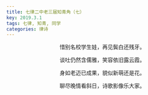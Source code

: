 ```yaml
---
title: 七律二中老三届知青角（七）
key: 2019.3.1
tags: 七律, 知青, 同学
categories: 律诗
---
```


<p align="center">惜别名校学生娃，再见鬓白还残牙。
</p>
<p align="center">谈吐仍然含儒雅，笑容依旧露云霞。
</p>
<p align="center">身如老迈已成果，貌似新萌还是花。
</p>
<p align="center">聊尽晚情看斜日，诗歌影像乐大家。
</p>
